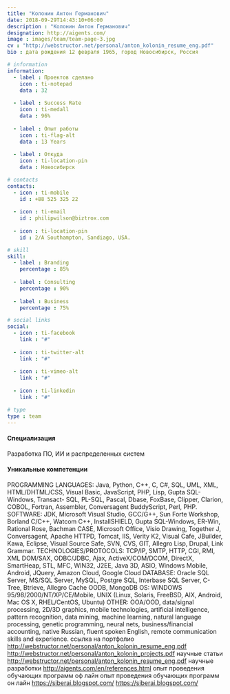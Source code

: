 ```yaml
---
title: "Колонин Антон Германович"
date: 2018-09-29T14:43:10+06:00
description : "Колонин Антон Германович"
designation: http://aigents.com/
image : images/team/team-page-3.jpg
cv : "http://webstructor.net/personal/anton_kolonin_resume_eng.pdf"
bio : дата рождения 12 февраля 1965, город Новосибирск, Россия

# information
information:
  - label : Проектов сделано
    icon : ti-notepad
    data : 32
    
  - label : Success Rate
    icon : ti-medall
    data : 96%
    
  - label : Опыт работы
    icon : ti-flag-alt
    data : 13 Years
    
  - label : Откуда
    icon : ti-location-pin
    data : Новосибирск

# contacts
contacts:
  - icon : ti-mobile
    id : +88 525 325 22
    
  - icon : ti-email
    id : philipwilson@biztrox.com
    
  - icon : ti-location-pin
    id : 2/A Southampton, Sandiago, USA.

# skill
skill:
  - label : Branding
    percentage : 85%
    
  - label : Consulting
    percentage : 90%
    
  - label : Business
    percentage : 75%

# social links
social:
  - icon : ti-facebook
    link : "#"
    
  - icon : ti-twitter-alt
    link : "#"
    
  - icon : ti-vimeo-alt
    link : "#"
    
  - icon : ti-linkedin
    link : "#"

# type
type : team
---
```


#### Специализация

Разработка ПО, ИИ и распределенных систем

#### Уникальные компетенции

PROGRAMMING LANGUAGES: Java, Python, C++, C, C#, SQL, UML, XML,
HTML/DHTML/CSS, Visual Basic, JavaScript, PHP, Lisp, Gupta SQL-Windows, Transact-
SQL, PL-SQL, Pascal, Dbase, FoxBase, Clipper, Clarion, COBOL, Fortran, Assembler,
Conversagent BuddyScript, Perl, PHP.
SOFTWARE: JDK, Microsoft Visual Studio, GCC/G++, Sun Forte Workshop, Borland
C/C++, Watcom C++, InstallSHIELD, Gupta SQL-Windows, ER-Win, Rational Rose,
Bachman CASE, Microsoft Office, Visio Drawing, Together J, Conversagent, Apache
HTTPD, Tomcat, IIS, Verity K2, Visual Cafe, JBuilder, Kawa, Eclipse, Visual Source Safe,
SVN, CVS, GIT, Allegro Lisp, Drupal, Link Grammar.
TECHNOLOGIES/PROTOCOLS: TCP/IP, SMTP, HTTP, CGI, RMI, XML DOM/SAX,
ODBC/JDBC, Ajax, ActiveX/COM/DCOM, DirectX, SmartHeap, STL, MFC, WIN32,
J2EE, Java 3D, ASIO, Windows Mobile, Android, JQuery, Amazon Cloud, Google Cloud
DATABASE: Oracle SQL Server, MS/SQL Server, MySQL, Postgre SQL, Interbase SQL
Server, C-Tree, Btrieve, Allegro Cache OODB, MongoDB OS: WINDOWS
95/98/2000/NT/XP/CE/Mobile, UNIX (Linux, Solaris, FreeBSD, AIX, Android, Mac OS X,
RHEL/CentOS, Ubuntu)
OTHER: OOA/OOD, data/signal processing, 2D/3D graphics, mobile technologies, artificial
intelligence, pattern recognition, data mining, machine learning, natural language processing,
genetic programming, neural nets, business/financial accounting, native Russian, fluent
spoken English, remote communication skills and experience.
ссылка на портфолио
http://webstructor.net/personal/anton_kolonin_resume_eng.pdf
http://webstructor.net/personal/anton_kolonin_projects.pdf
научные статьи
http://webstructor.net/personal/anton_kolonin_resume_eng.pdf
научные разработки
http://aigents.com/en/references.html
опыт проведения обучающих программ оф лайн
опыт проведения обучающих программ он лайн
https://siberai.blogspot.com/
https://siberai.blogspot.com/